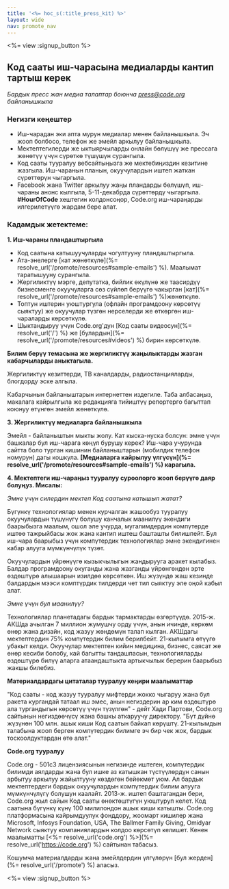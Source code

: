 ```yaml
---
title: '<%= hoc_s(:title_press_kit) %>'
layout: wide
nav: promote_nav
---
```

<%= view :signup_button %>

## Код сааты иш-чарасына медиаларды кантип тартыш керек

*Бардык пресс жан медиа талаптар боюнча <press@code.org> байланышкыла*

### Негизги кеңештер

- Иш-чарадан эки апта мурун медиалар менен байланышкыла. Эч жооп болбосо, телефон же эмейл аркылуу байланышкыла.
- Мектептегилерди же ыктыярчыларды онлайн бөлүшүү же прессага жөнөтүү үчүн сүрөткө түшүшүн сурангыла.
- Код сааты тууралуу вебсайтыңызга же мектебиңиздин кезитине жазгыла. Иш-чаранын планын, окуучулардын иштеп жаткан сүрөттөрүн чыгаргыла.
- Facebook жана Twitter аркылуу жаңы пландарды бөлүшүп, иш-чараны анонс кылгыла, 5-11-декабрда сүрөттөрдү чыгаргыла. **#HourOfCode** хештегин колдонсоңор, Code.org иш-чараңарды илгерилетүүгө жардам бере алат.

### Кадамдык жетектеме:

**1. Иш-чараны пландаштыргыла**

- Код саатына катышуучуларды чогултууну пландаштыргыла.
- Ата-энелерге [кат жөнөткүлө](%= resolve_url('/promote/resources#sample-emails') %). Маалымат таратышууну сурангыла.
- Жергиликтүү мэрге, депутатка, бийлик өкүлүнө же таасирдүү бизнесменге окуучуларга сөз сүйлөп берүүгө чакырган [кат](%= resolve_url('/promote/resources#sample-emails') %)жөнөткүлө.
- Топтун иштерин уюштургула (офлайн програмдоону көрсөтүү сыяктуу) же окуучулар түзгөн нерселерди же өткөргөн иш-чараларды көрсөткүлө.
- Шыктандыруу үчүн Code.org'дун [Код сааты видеосун](%= resolve_url('/') %) же [булардын](%= resolve_url('/promote/resources#videos') %) бирин көрсөткүлө.

**Билим берүү темасына же жергиликтүү жаңылыктарды жазган кабарчыларды аныктагыла.**

Жергиликтүү кезиттерди, ТВ каналдарды, радиостанцияларды, блогдорду эске алгыла.

Кабарчынын байланыштарын интернеттен издегиле. Таба албасаңыз, макалага кайрылгыла же редакцияга тийиштүү репортерго багыттап коюнуу өтүнгөн эмейл жөнөткүлө.

**3. Жергиликтүү медиаларга байланышкыла**

Эмейл - байланыштын мыкты жолу. Кат кыска-нуска болсун: эмне үчүн башкалар бул иш-чарага көңүл бурушу керек? Иш-чара учурунда сайтта боло турган кишинин байланыштарын (мобилдик телефон номурун) дагы кошкула. **[Медиаларга кайрылуу үлгүсүн](%= resolve_url('/promote/resources#sample-emails') %) карагыла.**

**4. Мектептеги иш-чараңыз тууралуу суроолорго жооп берүүгө даяр болуңуз. Мисалы:**

*Эмне үчүн силердин мектеп Код саатына катышып жатат?*

Бүгүнкү технологиялар менен курчалган жашообуз тууралуу окуучулардын түшүнүгү болушу канчалык маанилүү экендиги баарыбызга маалым, ошол эле учурда, мугалимдердин компүтерде иштөө тажрыйбасы жок жана кантип иштеш башташты билишпейт. Бул иш-чара баарыбыз үчүн компүтердик технологиялар эмне экендигинен кабар алууга мүмкүнчүлүк түзөт.

Окуучулардын үйрөнүүгө кызыкчылыгын жандырууга аракет кылабыз. Балдар програмдоону окуганды жана жазганды үйрөнгөндөн эрте өздөштүрө алышаарын изилдөө көрсөткөн. Иш жүзүндө жаш кезинде балдардын мээси комптүрдик тилдерди чет тил сыяктуу эле оңой кабыл алат.

*Эмне үчүн бул маанилүү?*

Технологиялар планетадагы бардык тармактарды өзгөртүүдө. 2015-ж. АКШда ачылган 7 миллион жумушчу орду үчүн, анын ичинде, көркөм өнөр жана дизайн, код жазуу жөндөмүн талап кылган. АКШдагы мектептердин 75% компүтердик билим берилбейт. 21-кылымга өтүүгө убакыт келди. Окуучулар мектептен кийин медицина, бизнес, саясат же өнөр кесиби болобу, кай багытты тандашпасын, технологияларды өздөштүрө билүү аларга атаандаштыкта артыкчылык берерин баарыбыз жакшы билебиз.

**Материалдардагы цитаталар тууралуу кеңири маалыматтар**

"Код сааты - код жазуу тууралуу мифтерди жокко чыгаруу жана бул ракета кургандай татаал иш эмес, анын негиздерин ар ким өздөштүрө ала тургандыгын көрсөтүү үчүн түзүлгөн" - дейт Хади Партови, Code.org сайтынын негиздөөчүсү жана башкы аткаруучу директору. "Бүт дүйнө жүзүнөн 100 млн. ашык киши Код саатын байкап көрүштү. 21-кылымдын талабына жооп берген компүтердик билимге эч бир чек жок, бардык тоскоолдуктардан өтө алат."

**Code.org тууралуу**

Code.org - 501c3 лицензиясынын негизинде иштеген, компүтердик билимди аялдарды жана бул ишке аз катышкан түстүүлөрдүн санын арбытуу аркылуу жайылтууну көздөгөн бейөкмөт уюм. Ал бардык мектептердеги бардык окуучулардын компүтердик билим алууга мүмкүнчүлүгү болушун каалайт. 2013-ж. иштеп баштагандан бери, Code.org жыл сайын Код сааты өнөктөштүгүн уюштуруп келет. Код саатына бүгүнкү күнү 100 милилондон ашык киши катышты. Code.org платформасына кайрымдуулук фонддору, жоомарт кишилер жана Microsoft, Infosys Foundation, USA, The Ballmer Family Giving, Omidyar Network сыяктуу компаниялардын колдоо көрсөтүп келишет. Кенен маалыматты [<%= resolve_url('code.org') %>](%= resolve_url('https://code.org') %) сайтынан табасыз.

  
Кошумча материалдарды жана эмейлдердин үлгүлөрүн [бул жерден](%= resolve_url('/promote') %) аласыз.

<%= view :signup_button %>